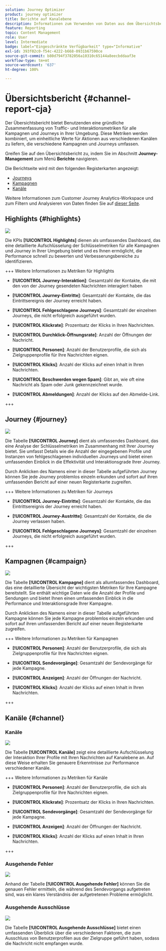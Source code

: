 ```yaml
---
solution: Journey Optimizer
product: journey optimizer
title: Berichte auf Kanalebene
description: Informationen zum Verwenden von Daten aus dem Übersichtsbericht
feature: Reporting
topic: Content Management
role: User
level: Intermediate
badge: label="Eingeschränkte Verfügbarkeit" type="Informative"
exl-id: 393f02c0-f54c-4222-b668-0931b67590ce
source-git-commit: b80d794f3782056a10310c65144a8eecbddaaf3e
workflow-type: tm+mt
source-wordcount: '637'
ht-degree: 100%

---
```


# Übersichtsbericht {#channel-report-cja}

Der Übersichtsbericht bietet Benutzenden eine gründliche Zusammenfassung von Traffic- und Interaktionsmetriken für alle Kampagnen und Journeys in Ihrer Umgebung. Diese Metriken werden kombiniert, um einheitliche Werte für Aktionen aus verschiedenen Kanälen zu liefern, die verschiedene Kampagnen und Journeys umfassen.

Greifen Sie auf den Übersichtsbericht zu, indem Sie im Abschnitt **Journey-Management** zum Menü **Berichte** navigieren. 

Die Berichtseite wird mit den folgenden Registerkarten angezeigt:

* [Journeys](#journey)
* [Kampagnen](#campaign)
* [Kanäle](#channel)

Weitere Informationen zum Customer Journey Analytics-Workspace und zum Filtern und Analysieren von Daten finden Sie auf [dieser Seite](https://experienceleague.adobe.com/de/docs/analytics-platform/using/cja-workspace/home).

## Highlights {#highlights}

![](assets/cja-highlights.png)

Die KPIs **[!UICONTROL Highlights]** dienen als umfassendes Dashboard, das eine detaillierte Aufschlüsselung der Schlüsselmetriken für alle Kampagnen und Journey in Ihrer Umgebung bietet und es Ihnen ermöglicht, die Performance schnell zu bewerten und Verbesserungsbereiche zu identifizieren.

+++ Weitere Informationen zu Metriken für Highlights

* **[!UICONTROL Journey-Interaktion]**: Gesamtzahl der Kontakte, die mit den von der Journey gesendeten Nachrichten interagiert haben

* **[!UICONTROL Journey-Eintritte]**: Gesamtzahl der Kontakte, die das Eintrittsereignis der Journey erreicht haben.

* **[!UICONTROL Fehlgeschlagene Journeys]**: Gesamtzahl der einzelnen Journeys, die nicht erfolgreich ausgeführt wurden.

* **[!UICONTROL Klickrate]**: Prozentsatz der Klicks in Ihren Nachrichten.

* **[!UICONTROL Durchklick-Öffnungsrate]**: Anzahl der Öffnungen der Nachricht.

* **[!UICONTROL Personen]**: Anzahl der Benutzerprofile, die sich als Zielgruppenprofile für Ihre Nachrichten eignen.

* **[!UICONTROL Klicks]**: Anzahl der Klicks auf einen Inhalt in Ihren Nachrichten.

* **[!UICONTROL Beschwerden wegen Spam]**: Gibt an, wie oft eine Nachricht als Spam oder Junk gekennzeichnet wurde.

* **[!UICONTROL Abmeldungen]**: Anzahl der Klicks auf den Abmelde-Link.

+++

## Journey {#journey}

![](assets/cja-channel-journeys.png)

Die Tabelle **[!UICONTROL Journey]** dient als umfassendes Dashboard, das eine Analyse der Schlüsselmetriken im Zusammenhang mit Ihrer Journey bietet. Sie umfasst Details wie die Anzahl der eingegebenen Profile und Instanzen von fehlgeschlagenen individuellen Journeys und bietet einen umfassenden Einblick in die Effektivität und Interaktionsgrade Ihrer Journey.

Durch Anklicken des Namens einer in dieser Tabelle aufgeführten Journey können Sie jede Journey problemlos einzeln erkunden und sofort auf ihren umfassenden Bericht auf einer neuen Registerkarte zugreifen.

+++ Weitere Informationen zu Metriken für Journeys

* **[!UICONTROL Journey-Eintritte]**: Gesamtzahl der Kontakte, die das Eintrittsereignis der Journey erreicht haben.

* **[!UICONTROL Journey-Austritte]**: Gesamtzahl der Kontakte, die die Journey verlassen haben.

* **[!UICONTROL Fehlgeschlagene Journeys]**: Gesamtzahl der einzelnen Journeys, die nicht erfolgreich ausgeführt wurden.

+++

## Kampagnen {#campaign}

![](assets/cja-channel-campaigns.png)

Die Tabelle **[!UICONTROL Kampagne]** dient als allumfassendes Dashboard, das eine detaillierte Übersicht der wichtigsten Metriken für Ihre Kampagne bereitstellt. Sie enthält wichtige Daten wie die Anzahl der Profile und Sendungen und bietet Ihnen einen umfassenden Einblick in die Performance und Interaktionsgrade Ihrer Kampagne.

Durch Anklicken des Namens einer in dieser Tabelle aufgeführten Kampagne können Sie jede Kampagne problemlos einzeln erkunden und sofort auf ihren umfassenden Bericht auf einer neuen Registerkarte zugreifen.

+++ Weitere Informationen zu Metriken für Kampagnen

* **[!UICONTROL Personen]**: Anzahl der Benutzerprofile, die sich als Zielgruppenprofile für Ihre Nachrichten eignen.

* **[!UICONTROL Sendevorgänge]**: Gesamtzahl der Sendevorgänge für jede Kampagne.

* **[!UICONTROL Anzeigen]**: Anzahl der Öffnungen der Nachricht.

* **[!UICONTROL Klicks]**: Anzahl der Klicks auf einen Inhalt in Ihren Nachrichten.

+++

## Kanäle {#channel}

### Kanäle

![](assets/cja-channels.png)

Die Tabelle **[!UICONTROL Kanäle]** zeigt eine detaillierte Aufschlüsselung der Interaktion Ihrer Profile mit Ihren Nachrichten auf Kanalebene an. Auf diese Weise erhalten Sie genauere Erkenntnisse zur Performance verschiedener Kanäle.

+++ Weitere Informationen zu Metriken für Kanäle

* **[!UICONTROL Personen]**: Anzahl der Benutzerprofile, die sich als Zielgruppenprofile für Ihre Nachrichten eignen.

* **[!UICONTROL Klickrate]**: Prozentsatz der Klicks in Ihren Nachrichten.

* **[!UICONTROL Sendevorgänge]**: Gesamtzahl der Sendevorgänge für jede Kampagne.

* **[!UICONTROL Anzeigen]**: Anzahl der Öffnungen der Nachricht.

* **[!UICONTROL Klicks]**: Anzahl der Klicks auf einen Inhalt in Ihren Nachrichten.

+++

### Ausgehende Fehler

![](assets/cja-channels-outbound-errors.png)

Anhand der Tabelle **[!UICONTROL Ausgehende Fehler]** können Sie die genauen Fehler ermitteln, die während des Sendevorgangs aufgetreten sind, was ein klares Verständnis der aufgetretenen Probleme ermöglicht.

### Ausgehende Ausschlüsse

![](assets/cja-channels-outbound-excluded.png)

Die Tabelle **[!UICONTROL Ausgehende Ausschlüsse]** bietet einen umfassenden Überblick über die verschiedenen Faktoren, die zum Ausschluss von Benutzerprofilen aus der Zielgruppe geführt haben, sodass die Nachricht nicht empfangen wurde.
